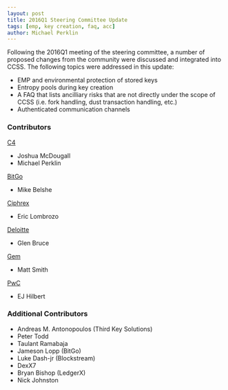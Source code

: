 ```yaml
---
layout: post
title: 2016Q1 Steering Committee Update
tags: [emp, key creation, faq, acc]
author: Michael Perklin
---
```


Following the 2016Q1 meeting of the steering committee, a number of proposed changes from the community were discussed and integrated into CCSS.  The following topics were addressed in this update:

* EMP and environmental protection of stored keys
* Entropy pools during key creation
* A FAQ that lists ancilliary risks that are not directly under the scope of CCSS (i.e. fork handling, dust transaction handling, etc.)
* Authenticated communication channels

### Contributors

[C4](https://cryptoconsortium.org) 

* Joshua McDougall 
* Michael Perklin

[BitGo](https://bitgo.com)

* Mike Belshe

[Ciphrex](http://ciphrex.com)

* Eric Lombrozo

[Deloitte](http://deloitte.ca)

* Glen Bruce

[Gem](https://gem.co)

* Matt Smith

[PwC](http://pwc.com)

* EJ Hilbert



### Additional Contributors
* Andreas M. Antonopoulos (Third Key Solutions)
* Peter Todd
* Taulant Ramabaja
* Jameson Lopp (BitGo)
* Luke Dash-jr (Blockstream)
* DexX7
* Bryan Bishop (LedgerX)
* Nick Johnston